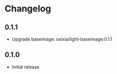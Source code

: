 # Changelog

## 0.1.1
  - Upgrade baseimage: osixia/light-baseimage:0.1.1

## 0.1.0
  - Initial release
